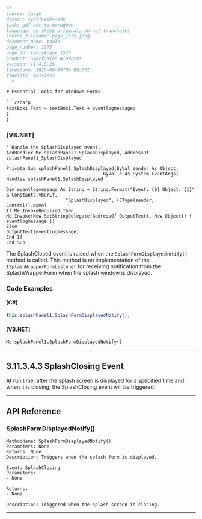 ```html
<!--
source: image
domain: syncfusion-sdk
task: pdf-ocr-to-markdown
language: en (keep original; do not translate)
source_filename: page_1575.jpeg
document_name: tools
page_number: 1575
page_id: tools#page_1575
product: Syncfusion Winforms
version: 11.4.0.26
timestamp: 2025-08-09T09:00:07Z
fidelity: lossless
-->

# Essential Tools for Windows Forms

```csharp
textBox1.Text = textBox1.Text + eventlogmessage;
}
}
```

### [VB.NET]

```vb.net
' Handle the SplashDisplayed event.
AddHandler Me.splashPanel1.SplashDisplayed, AddressOf 
splashPanel1_SplashDisplayed

Private Sub splashPanel1_SplashDisplayed(ByVal sender As Object, 
                                    ByVal e As System.EventArgs) Handles splashPanel1.SplashDisplayed

Dim eventlogmessage As String = String.Format("Event: {0} Object: {1}" & Constants.vbCrLf, 
                      "SplashDisplayed", (CType(sender, Control)).Name)
If Me.InvokeRequired Then
Me.Invoke(New SetStringDelegate(AddressOf OutputText), New Object() { eventlogmessage })
Else
OutputText(eventlogmessage)
End If
End Sub
```

The SplashClosed event is raised when the `SplashFormDisplayedNotify()` method is called. This method is an implementation of the `ISplashWrapperFormListener` for receiving notification from the SplashWrapperForm when the splash window is displayed.

### Code Examples

#### [C#]

```csharp
this.splashPanel1.SplashFormDisplayedNotify();
```

#### [VB.NET]

```vb.net
Me.splashPanel1.SplashFormDisplayedNotify()
```

---

## 3.11.3.4.3 SplashClosing Event

At run time, after the splash screen is displayed for a specified time and when it is closing, the SplashClosing event will be triggered.

---

## API Reference

### SplashFormDisplayedNotify()
``` 
MethodName: SplashFormDisplayedNotify()
Parameters: None
Returns: None
Description: Triggers when the splash form is displayed.

Event: SplashClosing
Parameters: 
- None

Returns: 
- None

Description: Triggered when the splash screen is closing.

```

---

<!-- tags: [product, Syncfusion, WinForms, SplashScreen, SplashClosing, SplashFormDisplayedNotify, event handlers, VB.NET, C#] -->
```